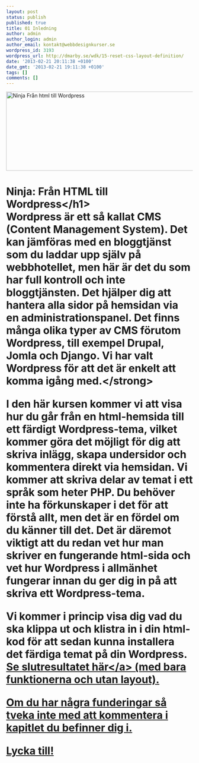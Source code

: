 ```yaml
---
layout: post
status: publish
published: true
title: 01 Inledning
author: admin
author_login: admin
author_email: kontakt@webbdesignkurser.se
wordpress_id: 3193
wordpress_url: http://dmarby.se/wdk/15-reset-css-layout-definition/
date: '2013-02-21 20:11:38 +0100'
date_gmt: '2013-02-21 19:11:38 +0100'
tags: []
comments: []
---
```

<p><img src="http:&#47;&#47;webbdesignkurser.se&#47;wp-content&#47;uploads&#47;2013&#47;02&#47;ninja-fran-html-till-wordpress.png" alt="Ninja Fr&aring;n html till Wordpress" width="695" height="213" class="alignnone size-full wp-image-4094" &#47;></p>
<h1>Ninja: Fr&aring;n HTML till Wordpress<&#47;h1><br />
<strong>Wordpress &auml;r ett s&aring; kallat CMS (Content Management System). Det kan j&auml;mf&ouml;ras med en bloggtj&auml;nst som du laddar upp sj&auml;lv p&aring; webbhotellet, men h&auml;r &auml;r det du som har full kontroll och inte bloggtj&auml;nsten. Det hj&auml;lper dig att hantera alla sidor p&aring; hemsidan via en administrationspanel. Det finns m&aring;nga olika typer av CMS f&ouml;rutom Wordpress, till exempel Drupal, Jomla och Django. Vi har valt Wordpress f&ouml;r att det &auml;r enkelt att komma ig&aring;ng med.<&#47;strong></p>
<p>I den h&auml;r kursen kommer vi att visa hur du g&aring;r fr&aring;n en html-hemsida till ett f&auml;rdigt Wordpress-tema, vilket kommer g&ouml;ra det m&ouml;jligt f&ouml;r dig att skriva inl&auml;gg, skapa undersidor och kommentera direkt via hemsidan. Vi kommer att skriva delar av temat i ett spr&aring;k som heter PHP. Du beh&ouml;ver inte ha f&ouml;rkunskaper i det f&ouml;r att f&ouml;rst&aring; allt, men det &auml;r en f&ouml;rdel om du k&auml;nner till det. Det &auml;r d&auml;remot viktigt att du redan vet hur man skriver en fungerande html-sida och vet hur Wordpress i allm&auml;nhet fungerar innan du ger dig in p&aring; att skriva ett Wordpress-tema.</p>
<p>Vi kommer i princip visa dig vad du ska klippa ut och klistra in i din html-kod f&ouml;r att sedan kunna installera det f&auml;rdiga temat p&aring; din Wordpress. <a href="http:&#47;&#47;webbdesignkurser.se&#47;ninja-slutresultat&#47;" title="Se slutresultatet av den h&auml;r kursen" target="_blank">Se slutresultatet h&auml;r<&#47;a> (med bara funktionerna och utan layout).</p>
<p>Om du har n&aring;gra funderingar s&aring; tveka inte med att kommentera i kapitlet du befinner dig i.</p>
<p>Lycka till!</p>
